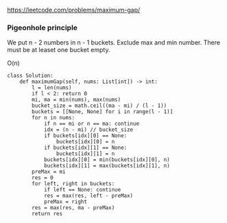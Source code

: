 https://leetcode.com/problems/maximum-gap/

### Pigeonhole principle
We put n - 2 numbers in n - 1 buckets. Exclude max and min number. There must be at leaset one bucket empty.

O(n)
```
class Solution:
    def maximumGap(self, nums: List[int]) -> int:
        l = len(nums)
        if l < 2: return 0
        mi, ma = min(nums), max(nums)
        bucket_size = math.ceil((ma - mi) / (l - 1))
        buckets = [[None, None] for i in range(l - 1)]
        for n in nums:
            if n == mi or n == ma: continue
            idx = (n - mi) // bucket_size
            if buckets[idx][0] == None:
                buckets[idx][0] = n
            if buckets[idx][1] == None:
                buckets[idx][1] = n
            buckets[idx][0] = min(buckets[idx][0], n)
            buckets[idx][1] = max(buckets[idx][1], n)
        preMax = mi
        res = 0
        for left, right in buckets:
            if left == None: continue
            res = max(res, left - preMax)
            preMax = right
        res = max(res, ma - preMax)
        return res
```